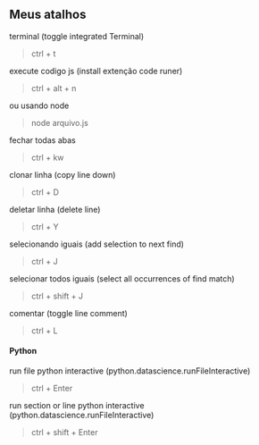 ## Meus atalhos

terminal (toggle integrated Terminal)
> ctrl + t

execute codigo js (install extenção code runer)
> ctrl + alt + n

ou usando node
> node arquivo.js

fechar todas abas
> ctrl + kw

clonar linha (copy line down)
> ctrl + D

deletar linha (delete line)
> ctrl + Y

selecionando iguais (add selection to next find)
> ctrl + J

selecionar todos iguais (select all occurrences of find match)
> ctrl + shift + J

comentar (toggle line comment)
> ctrl + L

#### Python

run file python interactive (python.datascience.runFileInteractive)
> ctrl + Enter

run section or line python interactive (python.datascience.runFileInteractive)
> ctrl + shift + Enter